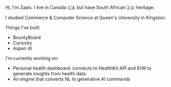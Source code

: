 
Hi, I'm Zaais. I live in Canada 🇨🇦  but have South African 🇿🇦 heritage.

I studied Commerce & Computer Science at Queen's University in Kingston.


Things I've built:
- BountyBoard
- Curiosity
- Aspen AI

I'm currently working on:
- Personal health dashboard: connects to HealthKit API and EHR to generate insights from health data
- An engine that converts NL to generative AI commands

